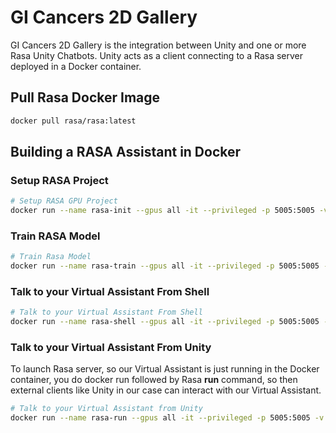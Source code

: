 # GI Cancers 2D Gallery

GI Cancers 2D Gallery is the integration between Unity and one or more Rasa Unity Chatbots. Unity acts as a client connecting to a Rasa server deployed in a Docker container.

## Pull Rasa Docker Image

~~~bash
docker pull rasa/rasa:latest
~~~

## Building a RASA Assistant in Docker

### Setup RASA Project

~~~bash
# Setup RASA GPU Project
docker run --name rasa-init --gpus all -it --privileged -p 5005:5005 -v C:\Users\james\Documents\GitHub\GI-Cancers-2D-Gallery\rasa_apps\colon_cancer_va:/app rasa/rasa:latest init --no-prompt
~~~

### Train RASA Model

~~~bash
# Train Rasa Model
docker run --name rasa-train --gpus all -it --privileged -p 5005:5005 -v C:\Users\james\Documents\GitHub\GI-Cancers-2D-Gallery\rasa_apps\colon_cancer_va:/app rasa/rasa:latest train --domain domain.yml --data data --out models
~~~


### Talk to your Virtual Assistant From Shell

~~~bash
# Talk to your Virtual Assistant From Shell
docker run --name rasa-shell --gpus all -it --privileged -p 5005:5005 -v C:\Users\james\Documents\GitHub\GI-Cancers-2D-Gallery\rasa_apps\colon_cancer_va:/app rasa/rasa:latest shell
~~~

### Talk to your Virtual Assistant From Unity

To launch Rasa server, so our Virtual Assistant is just running in the Docker container, you do docker run followed by Rasa **run** command, so then external clients like Unity in our case can interact with our Virtual Assistant.

~~~bash
# Talk to your Virtual Assistant from Unity
docker run --name rasa-run --gpus all -it --privileged -p 5005:5005 -v C:\Users\james\Documents\GitHub\GI-Cancers-2D-Gallery\rasa_apps\colon_cancer_va:/app rasa/rasa:latest run
~~~


